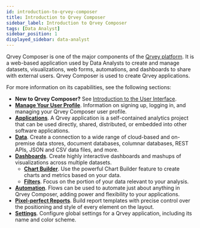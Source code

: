 ```yaml
---
id: introduction-to-qrvey-composer
title: Introduction to Qrvey Composer
sidebar_label: Introduction to Qrvey Composer
tags: [Data Analyst]
sidebar_position: 1
displayed_sidebar: data-analyst
---
```


<div style={{textAlign: "justify"}}>

Qrvey Composer is one of the major components of the [Qrvey platform](../getting-started/intro-to-qrvey.md). It is a web-based application used by Data Analysts to create and manage datasets, visualizations, web forms, automations, and dashboards to share with external users. Qrvey Composer is used to create Qrvey applications. 

For more information on its capabilities, see the following sections:

* **New to Qrvey Composer?** See [Introduction to the User Interface](../composer/introduction-to-user-interface.md).
* **[Manage Your User Profile](../composer/03-Managing%20Your%20User%20Profile/managing-your-profile.md)**. Information on signing up, logging in, and managing your Qrvey Composer user profile. 
* **[Applications](../composer/04-Managing%20Applications/overview-of-applications.md)**. A Qrvey application is a self-contained analytics project that can be used directly, shared, distributed, or embedded into other software applications. 
* **[Data](../composer/05-Working%20with%20Data/introduction-to-data-in-qrvey.md)**. Create a connection to a wide range of cloud-based and on-premise data stores, document databases, columnar databases, REST APIs, JSON and CSV data files, and more.
* **[Dashboards](../composer/06-Building%20Dashboards/overview-of-dashboards.md)**. Create highly interactive dashboards and mashups of visualizations across multiple datasets. 
  * **[Chart Builder](../composer/07-Creating%20Charts/overview-of-chart-builder.md)**. Use the powerful Chart Builder feature to create charts and metrics based on your data. 
  * **[Filters](../composer/08-Filtering%20Data/overview-of-filters.md)**. Focus on the portion of your data relevant to your analysis. 
* **[Automation](../composer/09-Automation/overview-of-automation.md)**. Flows can be used to automate just about anything in Qrvey Composer, adding power and flexibility to your applications.
* **[Pixel-perfect Reports](../composer/10-Pixel-perfect%20Reports/overview-of-pixel-perfect-reports.md)**. Build report templates with precise control over the positioning and style of every element on the layout.
* **[Settings](../composer/11-Configuring%20Settings/overview-of-settings.md)**. Configure global settings for a Qrvey application, including its name and color scheme. 


</div>
